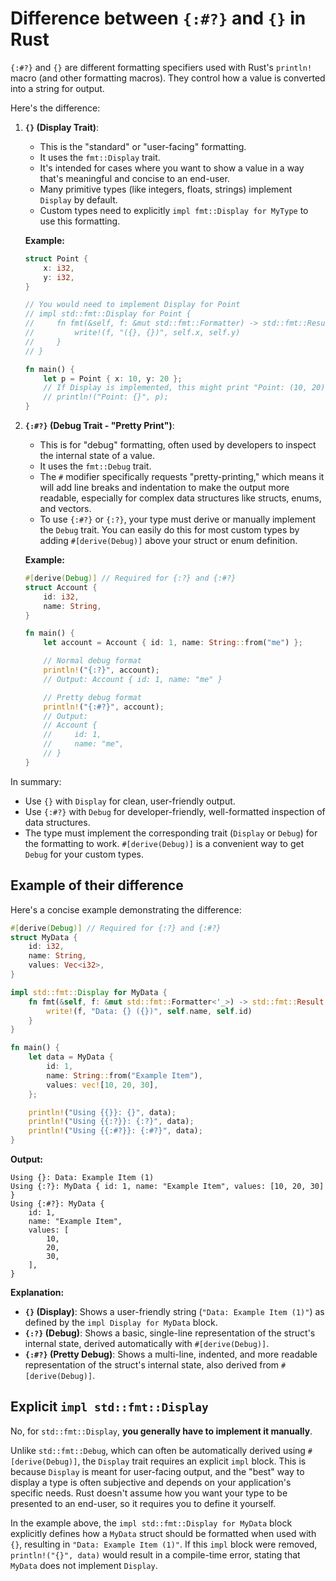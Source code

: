 # Difference between ` {:#?} ` and ` {} ` in Rust

` {:#?} ` and ` {} ` are different formatting specifiers used with Rust's `println!` macro (and other formatting macros). They control how a value is converted into a string for output.

Here's the difference:

1.  **`{}` (Display Trait)**:
    *   This is the "standard" or "user-facing" formatting.
    *   It uses the `fmt::Display` trait.
    *   It's intended for cases where you want to show a value in a way that's meaningful and concise to an end-user.
    *   Many primitive types (like integers, floats, strings) implement `Display` by default.
    *   Custom types need to explicitly `impl fmt::Display for MyType` to use this formatting.

    **Example:**
    ```rust
    struct Point {
        x: i32,
        y: i32,
    }

    // You would need to implement Display for Point
    // impl std::fmt::Display for Point {
    //     fn fmt(&self, f: &mut std::fmt::Formatter) -> std::fmt::Result {
    //         write!(f, "({}, {})", self.x, self.y)
    //     }
    // }

    fn main() {
        let p = Point { x: 10, y: 20 };
        // If Display is implemented, this might print "Point: (10, 20)"
        // println!("Point: {}", p);
    }
    ```

2.  **`{:#?}` (Debug Trait - "Pretty Print")**:
    *   This is for "debug" formatting, often used by developers to inspect the internal state of a value.
    *   It uses the `fmt::Debug` trait.
    *   The `#` modifier specifically requests "pretty-printing," which means it will add line breaks and indentation to make the output more readable, especially for complex data structures like structs, enums, and vectors.
    *   To use ` {:#?} ` or ` {:?} `, your type must derive or manually implement the `Debug` trait. You can easily do this for most custom types by adding `#[derive(Debug)]` above your struct or enum definition.

    **Example:**
    ```rust
    #[derive(Debug)] // Required for {:?} and {:#?}
    struct Account {
        id: i32,
        name: String,
    }

    fn main() {
        let account = Account { id: 1, name: String::from("me") };

        // Normal debug format
        println!("{:?}", account);
        // Output: Account { id: 1, name: "me" }

        // Pretty debug format
        println!("{:#?}", account);
        // Output:
        // Account {
        //     id: 1,
        //     name: "me",
        // }
    }
    ```

In summary:

*   Use ` {} ` with `Display` for clean, user-friendly output.
*   Use ` {:#?} ` with `Debug` for developer-friendly, well-formatted inspection of data structures.
*   The type must implement the corresponding trait (`Display` or `Debug`) for the formatting to work. `#[derive(Debug)]` is a convenient way to get `Debug` for your custom types.

## Example of their difference

Here's a concise example demonstrating the difference:

```rust
#[derive(Debug)] // Required for {:?} and {:#?}
struct MyData {
    id: i32,
    name: String,
    values: Vec<i32>,
}

impl std::fmt::Display for MyData {
    fn fmt(&self, f: &mut std::fmt::Formatter<'_>) -> std::fmt::Result {
        write!(f, "Data: {} ({})", self.name, self.id)
    }
}

fn main() {
    let data = MyData {
        id: 1,
        name: String::from("Example Item"),
        values: vec![10, 20, 30],
    };

    println!("Using {{}}: {}", data);
    println!("Using {{:?}}: {:?}", data);
    println!("Using {{:#?}}: {:#?}", data);
}
```

**Output:**

```
Using {}: Data: Example Item (1)
Using {:?}: MyData { id: 1, name: "Example Item", values: [10, 20, 30] }
Using {:#?}: MyData {
    id: 1,
    name: "Example Item",
    values: [
        10,
        20,
        30,
    ],
}
```

**Explanation:**

*   **`{}` (Display)**: Shows a user-friendly string (`"Data: Example Item (1)"`) as defined by the `impl Display for MyData` block.
*   **`{:?}` (Debug)**: Shows a basic, single-line representation of the struct's internal state, derived automatically with `#[derive(Debug)]`.
*   **`{:#?}` (Pretty Debug)**: Shows a multi-line, indented, and more readable representation of the struct's internal state, also derived from `#[derive(Debug)]`.

## Explicit `impl std::fmt::Display`

No, for `std::fmt::Display`, **you generally have to implement it manually**.

Unlike `std::fmt::Debug`, which can often be automatically derived using `#[derive(Debug)]`, the `Display` trait requires an explicit `impl` block. This is because `Display` is meant for user-facing output, and the "best" way to display a type is often subjective and depends on your application's specific needs. Rust doesn't assume how you want your type to be presented to an end-user, so it requires you to define it yourself.

In the example above, the `impl std::fmt::Display for MyData` block explicitly defines how a `MyData` struct should be formatted when used with `{}`, resulting in `"Data: Example Item (1)"`. If this `impl` block were removed, `println!("{}", data)` would result in a compile-time error, stating that `MyData` does not implement `Display`.
